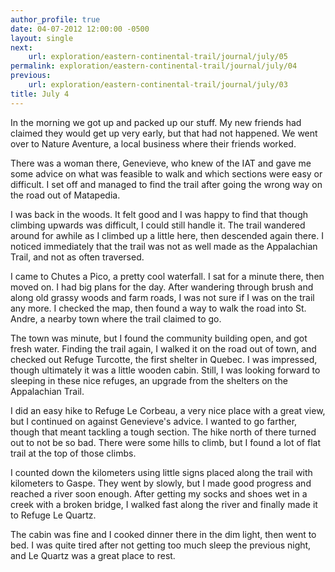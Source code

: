 ```yaml
---
author_profile: true
date: 04-07-2012 12:00:00 -0500
layout: single
next:
    url: exploration/eastern-continental-trail/journal/july/05
permalink: exploration/eastern-continental-trail/journal/july/04
previous:
    url: exploration/eastern-continental-trail/journal/july/03
title: July 4
---
```

In the morning we got up and packed up our stuff. My new friends had claimed they would get up very early, but that had not happened. We went over to Nature Aventure, a local business where their friends worked.

There was a woman there, Genevieve, who knew of the IAT and gave me some advice on what was feasible to walk and which sections were easy or difficult. I set off and managed to find the trail after going the wrong way on the road out of Matapedia.

I was back in the woods. It felt good and I was happy to find that though climbing upwards was difficult, I could still handle it. The trail wandered around for awhile as I climbed up a little here, then descended again there. I noticed immediately that the trail was not as well made as the Appalachian Trail, and not as often traversed.

I came to Chutes a Pico, a pretty cool waterfall. I sat for a minute there, then moved on. I had big plans for the day. After wandering through brush and along old grassy woods and farm roads, I was not sure if I was on the trail any more. I checked the map, then found a way to walk the road into St. Andre, a nearby town where the trail claimed to go.

The town was minute, but I found the community building open, and got fresh water. Finding the trail again, I walked it on the road out of town, and checked out Refuge Turcotte, the first shelter in Quebec. I was impressed, though ultimately it was a little wooden cabin. Still, I was looking forward to sleeping in these nice refuges, an upgrade from the shelters on the Appalachian Trail.

I did an easy hike to Refuge Le Corbeau, a very nice place with a great view, but I continued on against Genevieve's advice. I wanted to go farther, though that meant tackling a tough section. The hike north of there turned out to not be so bad. There were some hills to climb, but I found a lot of flat trail at the top of those climbs.

I counted down the kilometers using little signs placed along the trail with kilometers to Gaspe. They went by slowly, but I made good progress and reached a river soon enough. After getting my socks and shoes wet in a creek with a broken bridge, I walked fast along the river and finally made it to Refuge Le Quartz.

The cabin was fine and I cooked dinner there in the dim light, then went to bed. I was quite tired after not getting too much sleep the previous night, and Le Quartz was a great place to rest.